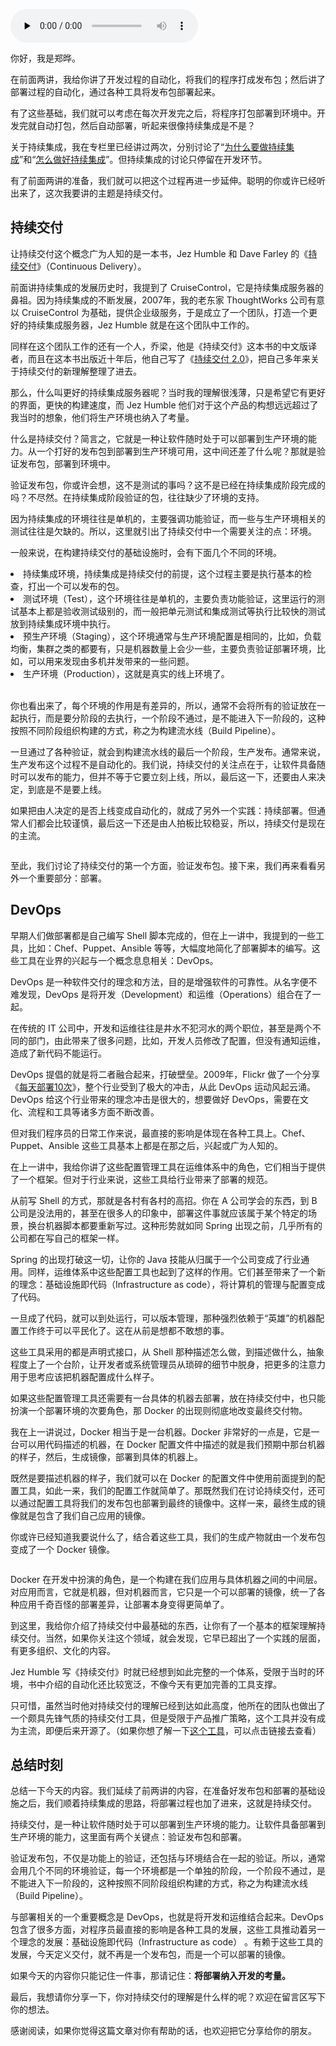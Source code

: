 <audio id="audio" title="32 | 持续交付：有持续集成就够了吗？" controls="" preload="none"><source id="mp3" src="https://static001.geekbang.org/resource/audio/65/92/655290cae461a36cc45ca1b3e7131b92.mp3"></audio>

你好，我是郑晔。

在前面两讲，我给你讲了开发过程的自动化，将我们的程序打成发布包；然后讲了部署过程的自动化，通过各种工具将发布包部署起来。

有了这些基础，我们就可以考虑在每次开发完之后，将程序打包部署到环境中。开发完就自动打包，然后自动部署，听起来很像持续集成是不是？

关于持续集成，我在专栏里已经讲过两次，分别讨论了“[为什么要做持续集成](http://time.geekbang.org/column/article/75977)”和“[怎么做好持续集成](http://time.geekbang.org/column/article/83461)”。但持续集成的讨论只停留在开发环节。

有了前面两讲的准备，我们就可以把这个过程再进一步延伸。聪明的你或许已经听出来了，这次我要讲的主题是持续交付。

## 持续交付

让持续交付这个概念广为人知的是一本书，Jez Humble 和 Dave Farley 的《[持续交付](http://book.douban.com/subject/6862062/)》（Continuous Delivery）。

前面讲持续集成的发展历史时，我提到了 CruiseControl，它是持续集成服务器的鼻祖。因为持续集成的不断发展，2007年，我的老东家 ThoughtWorks 公司有意以 CruiseControl 为基础，提供企业级服务，于是成立了一个团队，打造一个更好的持续集成服务器，Jez Humble 就是在这个团队中工作的。

同样在这个团队工作的还有一个人，乔梁，他是《持续交付》这本书的中文版译者，而且在这本书出版近十年后，他自己写了《[持续交付 2.0](http://book.douban.com/subject/30419555/)》，把自己多年来关于持续交付的新理解整理了进去。

那么，什么叫更好的持续集成服务器呢？当时我的理解很浅薄，只是希望它有更好的界面，更快的构建速度，而 Jez Humble 他们对于这个产品的构想远远超过了我当时的想象，他们将生产环境也纳入了考量。

什么是持续交付？简言之，它就是一种让软件随时处于可以部署到生产环境的能力。从一个打好的发布包到部署到生产环境可用，这中间还差了什么呢？那就是验证发布包，部署到环境中。

验证发布包，你或许会想，这不是测试的事吗？这不是已经在持续集成阶段完成的吗？不尽然。在持续集成阶段验证的包，往往缺少了环境的支持。

因为持续集成的环境往往是单机的，主要强调功能验证，而一些与生产环境相关的测试往往是欠缺的。所以，这里就引出了持续交付中一个需要关注的点：环境。

一般来说，在构建持续交付的基础设施时，会有下面几个不同的环境。

<li>
持续集成环境，持续集成是持续交付的前提，这个过程主要是执行基本的检查，打出一个可以发布的包。
</li>
<li>
测试环境（Test），这个环境往往是单机的，主要负责功能验证，这里运行的测试基本上都是验收测试级别的，而一般把单元测试和集成测试等执行比较快的测试放到持续集成环境中执行。
</li>
<li>
预生产环境（Staging），这个环境通常与生产环境配置是相同的，比如，负载均衡，集群之类的都要有，只是机器数量上会少一些，主要负责验证部署环境，比如，可以用来发现由多机并发带来的一些问题。
</li>
<li>
生产环境（Production），这就是真实的线上环境了。
</li>

<img src="https://static001.geekbang.org/resource/image/72/e8/721909eac3d1f75308cee268992275e8.jpg" alt="">

<img src="https://static001.geekbang.org/resource/image/ac/3e/ac69b56b11f3c19cd88bd3cf1559af3e.jpg" alt="">

你也看出来了，每个环境的作用是有差异的，所以，通常不会将所有的验证放在一起执行，而是要分阶段的去执行，一个阶段不通过，是不能进入下一阶段的，这种按照不同阶段组织构建的方式，称之为构建流水线（Build Pipeline）。

一旦通过了各种验证，就会到构建流水线的最后一个阶段，生产发布。通常来说，生产发布这个过程不是自动化的。我们说，持续交付的关注点在于，让软件具备随时可以发布的能力，但并不等于它要立刻上线，所以，最后这一下，还要由人来决定，到底是不是要上线。

如果把由人决定的是否上线变成自动化的，就成了另外一个实践：持续部署。但通常人们都会比较谨慎，最后这一下还是由人拍板比较稳妥，所以，持续交付是现在的主流。

<img src="https://static001.geekbang.org/resource/image/5e/ce/5e7261b528b4eee8f290c0611ee054ce.jpg" alt="">

至此，我们讨论了持续交付的第一个方面，验证发布包。接下来，我们再来看看另外一个重要部分：部署。

## DevOps

早期人们做部署都是自己编写 Shell 脚本完成的，但在上一讲中，我提到的一些工具，比如：Chef、Puppet、Ansible 等等，大幅度地简化了部署脚本的编写。这些工具在业界的兴起与一个概念息息相关：DevOps。

DevOps 是一种软件交付的理念和方法，目的是增强软件的可靠性。从名字便不难发现，DevOps 是将开发（Development）和运维（Operations）组合在了一起。

在传统的 IT 公司中，开发和运维往往是井水不犯河水的两个职位，甚至是两个不同的部门，由此带来了很多问题，比如，开发人员修改了配置，但没有通知运维，造成了新代码不能运行。

DevOps 提倡的就是将二者融合起来，打破壁垒。2009年，Flickr 做了一个分享《[每天部署10次](http://www.slideshare.net/jallspaw/10-deploys-per-day-dev-and-ops-cooperation-at-flickr)》，整个行业受到了极大的冲击，从此 DevOps 运动风起云涌。DevOps 给这个行业带来的理念冲击是很大的，想要做好 DevOps，需要在文化、流程和工具等诸多方面不断改善。

但对我们程序员的日常工作来说，最直接的影响是体现在各种工具上。Chef、Puppet、Ansible 这些工具基本上都是在那之后，兴起或广为人知的。

在上一讲中，我给你讲了这些配置管理工具在运维体系中的角色，它们相当于提供了一个框架。但对于行业来说，这些工具给行业带来了部署的规范。

从前写 Shell 的方式，那就是各村有各村的高招。你在 A 公司学会的东西，到 B 公司是没法用的，甚至在很多人的印象中，部署这件事就应该属于某个特定的场景，换台机器脚本都要重新写过。这种形势就如同 Spring 出现之前，几乎所有的公司都在写自己的框架一样。

Spring 的出现打破这一切，让你的 Java 技能从归属于一个公司变成了行业通用。同样，运维体系中这些配置工具也起到了这样的作用。它们甚至带来了一个新的理念：基础设施即代码（Infrastructure as code），将计算机的管理与配置变成了代码。

一旦成了代码，就可以到处运行，可以版本管理，那种强烈依赖于“英雄”的机器配置工作终于可以平民化了。这在从前是想都不敢想的事。

这些工具采用的都是声明式接口，从 Shell 那种描述怎么做，到描述做什么，抽象程度上了一个台阶，让开发者或系统管理员从琐碎的细节中脱身，把更多的注意力用于思考应该把机器配置成什么样子。

如果这些配置管理工具还需要有一台具体的机器去部署，放在持续交付中，也只能扮演一个部署环境的次要角色，那 Docker 的出现则彻底地改变最终交付物。

我在上一讲说过，Docker 相当于是一台机器。Docker 非常好的一点是，它是一台可以用代码描述的机器，在 Docker 配置文件中描述的就是我们预期中那台机器的样子，然后，生成镜像，部署到具体的机器上。

既然是要描述机器的样子，我们就可以在 Docker 的配置文件中使用前面提到的配置工具，如此一来，我们的配置工作就简单了。那既然我们在讨论持续交付，还可以通过配置工具将我们的发布包也部署到最终的镜像中。这样一来，最终生成的镜像就是包含了我们自己应用的镜像。

你或许已经知道我要说什么了，结合着这些工具，我们的生成产物就由一个发布包变成了一个 Docker 镜像。

<img src="https://static001.geekbang.org/resource/image/e1/54/e1f55e949e02faef89dbaf6cfae95254.jpg" alt="" title="交付物的变迁">

Docker 在开发中扮演的角色，是一个构建在我们应用与具体机器之间的中间层。对应用而言，它就是机器，但对机器而言，它只是一个可以部署的镜像，统一了各种应用千奇百怪的部署差异，让部署本身变得更简单了。

到这里，我给你介绍了持续交付中最基础的东西，让你有了一个基本的框架理解持续交付。当然，如果你关注这个领域，就会发现，它早已超出了一个实践的层面，有更多组织、文化的内容。

Jez Humble 写《持续交付》时就已经想到如此完整的一个体系，受限于当时的环境，书中介绍的自动化还比较宽泛，不像今天有更加完善的工具支撑。

只可惜，虽然当时他对持续交付的理解已经到达如此高度，他所在的团队也做出了一个颇具先锋气质的持续交付工具，但是受限于产品推广策略，这个工具并没有成为主流，即便后来开源了。（如果你想了解一下[这个工具](http://www.gocd.org)，可以点击链接去查看）

## 总结时刻

总结一下今天的内容。我们延续了前两讲的内容，在准备好发布包和部署的基础设施之后，我们顺着持续集成的思路，将部署过程也加了进来，这就是持续交付。

持续交付，是一种让软件随时处于可以部署到生产环境的能力。让软件具备部署到生产环境的能力，这里面有两个关键点：验证发布包和部署。

验证发布包，不仅是功能上的验证，还包括与环境结合在一起的验证。所以，通常会用几个不同的环境验证，每一个环境都是一个单独的阶段，一个阶段不通过，是不能进入下一阶段的，这种按照不同阶段组织构建的方式，称之为构建流水线（Build Pipeline）。

与部署相关的一个重要概念是 DevOps，也就是将开发和运维结合起来。DevOps 包含了很多方面，对程序员最直接的影响是各种工具的发展，这些工具推动着另一个理念的发展：基础设施即代码（Infrastructure as code） 。有赖于这些工具的发展，今天定义交付，就不再是一个发布包，而是一个可以部署的镜像。

如果今天的内容你只能记住一件事，那请记住：**将部署纳入开发的考量。**

最后，我想请你分享一下，你对持续交付的理解是什么样的呢？欢迎在留言区写下你的想法。

感谢阅读，如果你觉得这篇文章对你有帮助的话，也欢迎把它分享给你的朋友。
